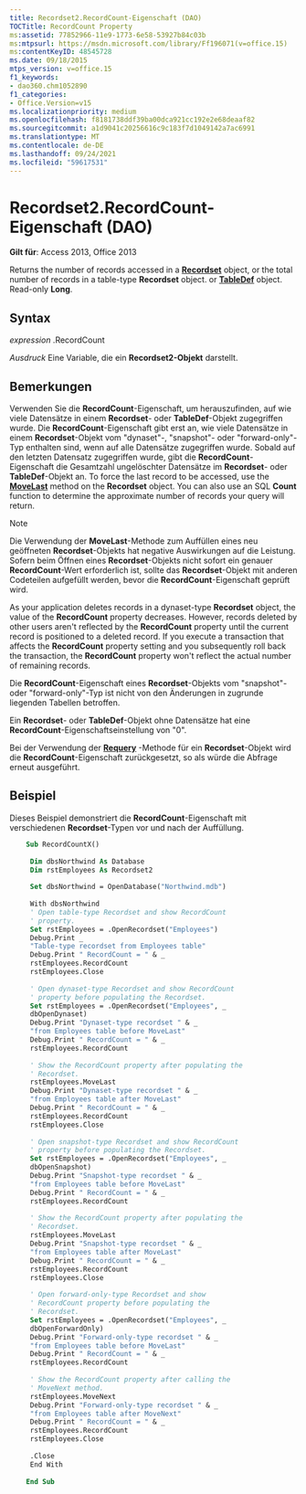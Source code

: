 ```yaml
---
title: Recordset2.RecordCount-Eigenschaft (DAO)
TOCTitle: RecordCount Property
ms:assetid: 77852966-11e9-1773-6e58-53927b84c03b
ms:mtpsurl: https://msdn.microsoft.com/library/Ff196071(v=office.15)
ms:contentKeyID: 48545728
ms.date: 09/18/2015
mtps_version: v=office.15
f1_keywords:
- dao360.chm1052890
f1_categories:
- Office.Version=v15
ms.localizationpriority: medium
ms.openlocfilehash: f8181738ddf39ba00dca921cc192e2e68deaaf82
ms.sourcegitcommit: a1d9041c20256616c9c183f7d1049142a7ac6991
ms.translationtype: MT
ms.contentlocale: de-DE
ms.lasthandoff: 09/24/2021
ms.locfileid: "59617531"
---
```

# <a name="recordset2recordcount-property-dao"></a>Recordset2.RecordCount-Eigenschaft (DAO)

**Gilt für**: Access 2013, Office 2013

Returns the number of records accessed in a **[Recordset](recordset-object-dao.md)** object, or the total number of records in a table-type **Recordset** object. or **[TableDef](tabledef-object-dao.md)** object. Read-only **Long**.

## <a name="syntax"></a>Syntax

*expression* .RecordCount

*Ausdruck* Eine Variable, die ein **Recordset2-Objekt** darstellt.

## <a name="remarks"></a>Bemerkungen

Verwenden Sie die **RecordCount**-Eigenschaft, um herauszufinden, auf wie viele Datensätze in einem **Recordset**- oder **TableDef**-Objekt zugegriffen wurde. Die **RecordCount**-Eigenschaft gibt erst an, wie viele Datensätze in einem **Recordset**-Objekt vom "dynaset"-, "snapshot"- oder "forward-only"-Typ enthalten sind, wenn auf alle Datensätze zugegriffen wurde. Sobald auf den letzten Datensatz zugegriffen wurde, gibt die **RecordCount**-Eigenschaft die Gesamtzahl ungelöschter Datensätze im **Recordset**- oder **TableDef**-Objekt an. To force the last record to be accessed, use the **[MoveLast](recordset2-movelast-method-dao.md)** method on the **Recordset** object. You can also use an SQL **Count** function to determine the approximate number of records your query will return.

> [!NOTE]
> Die Verwendung der **MoveLast**-Methode zum Auffüllen eines neu geöffneten **Recordset**-Objekts hat negative Auswirkungen auf die Leistung. Sofern beim Öffnen eines **Recordset**-Objekts nicht sofort ein genauer **RecordCount**-Wert erforderlich ist, sollte das **Recordset**-Objekt mit anderen Codeteilen aufgefüllt werden, bevor die **RecordCount**-Eigenschaft geprüft wird.

As your application deletes records in a dynaset-type **Recordset** object, the value of the **RecordCount** property decreases. However, records deleted by other users aren't reflected by the **RecordCount** property until the current record is positioned to a deleted record. If you execute a transaction that affects the **RecordCount** property setting and you subsequently roll back the transaction, the **RecordCount** property won't reflect the actual number of remaining records.

Die **RecordCount**-Eigenschaft eines **Recordset**-Objekts vom "snapshot"- oder "forward-only"-Typ ist nicht von den Änderungen in zugrunde liegenden Tabellen betroffen.

Ein **Recordset**- oder **TableDef**-Objekt ohne Datensätze hat eine **RecordCount**-Eigenschaftseinstellung von "0".

Bei der Verwendung der **[Requery](recordset2-requery-method-dao.md)** -Methode für ein **Recordset**-Objekt wird die **RecordCount**-Eigenschaft zurückgesetzt, so als würde die Abfrage erneut ausgeführt.

## <a name="example"></a>Beispiel

Dieses Beispiel demonstriert die **RecordCount**-Eigenschaft mit verschiedenen **Recordset**-Typen vor und nach der Auffüllung.

```vb
    Sub RecordCountX() 
     
     Dim dbsNorthwind As Database 
     Dim rstEmployees As Recordset2 
     
     Set dbsNorthwind = OpenDatabase("Northwind.mdb") 
     
     With dbsNorthwind 
     ' Open table-type Recordset and show RecordCount 
     ' property. 
     Set rstEmployees = .OpenRecordset("Employees") 
     Debug.Print _ 
     "Table-type recordset from Employees table" 
     Debug.Print " RecordCount = " & _ 
     rstEmployees.RecordCount 
     rstEmployees.Close 
     
     ' Open dynaset-type Recordset and show RecordCount 
     ' property before populating the Recordset. 
     Set rstEmployees = .OpenRecordset("Employees", _ 
     dbOpenDynaset) 
     Debug.Print "Dynaset-type recordset " & _ 
     "from Employees table before MoveLast" 
     Debug.Print " RecordCount = " & _ 
     rstEmployees.RecordCount 
     
     ' Show the RecordCount property after populating the 
     ' Recordset. 
     rstEmployees.MoveLast 
     Debug.Print "Dynaset-type recordset " & _ 
     "from Employees table after MoveLast" 
     Debug.Print " RecordCount = " & _ 
     rstEmployees.RecordCount 
     rstEmployees.Close 
     
     ' Open snapshot-type Recordset and show RecordCount 
     ' property before populating the Recordset. 
     Set rstEmployees = .OpenRecordset("Employees", _ 
     dbOpenSnapshot) 
     Debug.Print "Snapshot-type recordset " & _ 
     "from Employees table before MoveLast" 
     Debug.Print " RecordCount = " & _ 
     rstEmployees.RecordCount 
     
     ' Show the RecordCount property after populating the 
     ' Recordset. 
     rstEmployees.MoveLast 
     Debug.Print "Snapshot-type recordset " & _ 
     "from Employees table after MoveLast" 
     Debug.Print " RecordCount = " & _ 
     rstEmployees.RecordCount 
     rstEmployees.Close 
     
     ' Open forward-only-type Recordset and show 
     ' RecordCount property before populating the 
     ' Recordset. 
     Set rstEmployees = .OpenRecordset("Employees", _ 
     dbOpenForwardOnly) 
     Debug.Print "Forward-only-type recordset " & _ 
     "from Employees table before MoveLast" 
     Debug.Print " RecordCount = " & _ 
     rstEmployees.RecordCount 
     
     ' Show the RecordCount property after calling the 
     ' MoveNext method. 
     rstEmployees.MoveNext 
     Debug.Print "Forward-only-type recordset " & _ 
     "from Employees table after MoveNext" 
     Debug.Print " RecordCount = " & _ 
     rstEmployees.RecordCount 
     rstEmployees.Close 
     
     .Close 
     End With 
     
    End Sub
```
